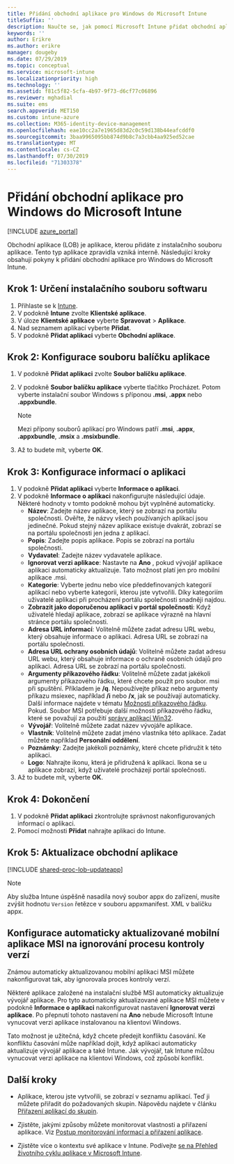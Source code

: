 ```yaml
---
title: Přidání obchodní aplikace pro Windows do Microsoft Intune
titleSuffix: ''
description: Naučte se, jak pomocí Microsoft Intune přidat obchodní aplikaci pro Windows.
keywords: ''
author: Erikre
ms.author: erikre
manager: dougeby
ms.date: 07/29/2019
ms.topic: conceptual
ms.service: microsoft-intune
ms.localizationpriority: high
ms.technology: ''
ms.assetid: f81c5f82-5cfa-4b97-9f73-d6cf77c06896
ms.reviewer: mghadial
ms.suite: ems
search.appverid: MET150
ms.custom: intune-azure
ms.collection: M365-identity-device-management
ms.openlocfilehash: eae10cc2a7e1965d83d2c0c59d138b44eafcddf0
ms.sourcegitcommit: 3baa9965095bb874d9b8c7a3cbb4aa925ed52cae
ms.translationtype: MT
ms.contentlocale: cs-CZ
ms.lasthandoff: 07/30/2019
ms.locfileid: "71303378"
---
```

# <a name="add-a-windows-line-of-business-app-to-microsoft-intune"></a>Přidání obchodní aplikace pro Windows do Microsoft Intune

[!INCLUDE [azure_portal](./includes/azure_portal.md)]

Obchodní aplikace (LOB) je aplikace, kterou přidáte z instalačního souboru aplikace. Tento typ aplikace zpravidla vzniká interně. Následující kroky obsahují pokyny k přidání obchodní aplikace pro Windows do Microsoft Intune.

## <a name="step-1-specify-the-software-setup-file"></a>Krok 1: Určení instalačního souboru softwaru

1. Přihlaste se k [Intune](https://go.microsoft.com/fwlink/?linkid=2090973).
3. V podokně **Intune** zvolte **Klientské aplikace**.
4. V úloze **Klientské aplikace** vyberte **Spravovat** > **Aplikace**.
5. Nad seznamem aplikací vyberte **Přidat**.
6. V podokně **Přidat aplikaci** vyberte **Obchodní aplikace**.

## <a name="step-2-configure-the-app-package-file"></a>Krok 2: Konfigurace souboru balíčku aplikace

1. V podokně **Přidat aplikaci** zvolte **Soubor balíčku aplikace**.
2. V podokně **Soubor balíčku aplikace** vyberte tlačítko Procházet. Potom vyberte instalační soubor Windows s příponou **.msi**, **.appx** nebo **.appxbundle**.

    > [!NOTE]
    > Mezi přípony souborů aplikací pro Windows patří **.msi**, **.appx**, **.appxbundle**, **.msix** a **.msixbundle**.  

1. Až to budete mít, vyberte **OK**.


## <a name="step-3-configure-app-information"></a>Krok 3: Konfigurace informací o aplikaci

1. V podokně **Přidat aplikaci** vyberte **Informace o aplikaci**.
2. V podokně **Informace o aplikaci** nakonfigurujte následující údaje. Některé hodnoty v tomto podokně mohou být vyplněné automaticky.
    - **Název**: Zadejte název aplikace, který se zobrazí na portálu společnosti. Ověřte, že názvy všech používaných aplikací jsou jedinečné. Pokud stejný název aplikace existuje dvakrát, zobrazí se na portálu společnosti jen jedna z aplikací.
    - **Popis**: Zadejte popis aplikace. Popis se zobrazí na portálu společnosti.
    - **Vydavatel**: Zadejte název vydavatele aplikace.
    - **Ignorovat verzi aplikace**: Nastavte na **Ano** , pokud vývojář aplikace aplikaci automaticky aktualizuje. Tato možnost platí jen pro mobilní aplikace .msi.
    - **Kategorie**: Vyberte jednu nebo více předdefinovaných kategorií aplikací nebo vyberte kategorii, kterou jste vytvořili. Díky kategoriím uživatelé aplikaci při procházení portálu společnosti snadněji najdou.
    - **Zobrazit jako doporučenou aplikaci v portál společnosti**: Když uživatelé hledají aplikace, zobrazí se aplikace výrazně na hlavní stránce portálu společnosti.
    - **Adresa URL informací**: Volitelně můžete zadat adresu URL webu, který obsahuje informace o aplikaci. Adresa URL se zobrazí na portálu společnosti.
    - **Adresa URL ochrany osobních údajů**: Volitelně můžete zadat adresu URL webu, který obsahuje informace o ochraně osobních údajů pro aplikaci. Adresa URL se zobrazí na portálu společnosti.
    - **Argumenty příkazového řádku**: Volitelně můžete zadat jakékoli argumenty příkazového řádku, které chcete použít pro soubor. msi při spuštění.  Příkladem je **/q**. Nepoužívejte příkaz nebo argumenty příkazu msiexec, například **/i** nebo **/x**, jak se používají automaticky. Další informace najdete v tématu [Možnosti příkazového řádku](https://docs.microsoft.com/windows/desktop/Msi/command-line-options). Pokud. Soubor MSI potřebuje další možnosti příkazového řádku, které se považují za použití [správy aplikací Win32](apps-win32-app-management.md).
    - **Vývojář**: Volitelně můžete zadat název vývojáře aplikace.
    - **Vlastník**: Volitelně můžete zadat jméno vlastníka této aplikace. Zadat můžete například **Personální oddělení**.
    - **Poznámky**: Zadejte jakékoli poznámky, které chcete přidružit k této aplikaci.
    - **Logo**: Nahrajte ikonu, která je přidružená k aplikaci. Ikona se u aplikace zobrazí, když uživatelé procházejí portál společnosti.
3. Až to budete mít, vyberte **OK**.

## <a name="step-4-finish-up"></a>Krok 4: Dokončení

1. V podokně **Přidat aplikaci** zkontrolujte správnost nakonfigurovaných informací o aplikaci.
2. Pomocí možnosti **Přidat** nahrajte aplikaci do Intune.

## <a name="step-5-update-a-line-of-business-app"></a>Krok 5: Aktualizace obchodní aplikace

[!INCLUDE [shared-proc-lob-updateapp](./includes/shared-proc-lob-updateapp.md)]

   > [!NOTE]
   > Aby služba Intune úspěšně nasadila nový soubor appx do zařízení, musíte zvýšit hodnotu `Version` řetězce v souboru appxmanifest. XML v balíčku appx.
    
## <a name="configure-a-self-updating-mobile-msi-app-to-ignore-the-version-check-process"></a>Konfigurace automaticky aktualizované mobilní aplikace MSI na ignorování procesu kontroly verzí

Známou automaticky aktualizovanou mobilní aplikaci MSI můžete nakonfigurovat tak, aby ignorovala proces kontroly verzí. 

Některé aplikace založené na instalační službě MSI automaticky aktualizuje vývojář aplikace. Pro tyto automaticky aktualizované aplikace MSI můžete v podokně **Informace o aplikaci** nakonfigurovat nastavení **Ignorovat verzi aplikace**. Po přepnutí tohoto nastavení na **Ano** nebude Microsoft Intune vynucovat verzi aplikace instalovanou na klientovi Windows. 

Tato možnost je užitečná, když chcete předejít konfliktu časování. Ke konfliktu časování může například dojít, když aplikaci automaticky aktualizuje vývojář aplikace a také Intune. Jak vývojář, tak Intune můžou vynucovat verzi aplikace na klientovi Windows, což způsobí konflikt.

## <a name="next-steps"></a>Další kroky

- Aplikace, kterou jste vytvořili, se zobrazí v seznamu aplikací. Teď ji můžete přiřadit do požadovaných skupin. Nápovědu najdete v článku [Přiřazení aplikací do skupin](apps-deploy.md).

- Zjistěte, jakými způsoby můžete monitorovat vlastnosti a přiřazení aplikace. Viz [Postup monitorování informací a přiřazení aplikace](apps-monitor.md).

- Zjistěte více o kontextu své aplikace v Intune. Podívejte [se na Přehled životního cyklu aplikace v Microsoft Intune](app-lifecycle.md).
